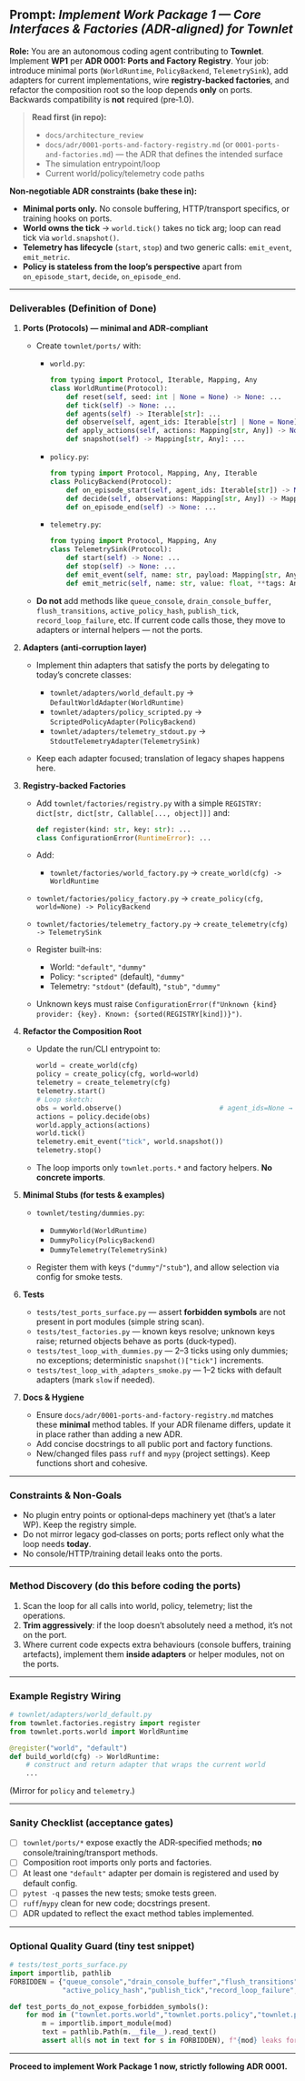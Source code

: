 ## Prompt: *Implement Work Package 1 — Core Interfaces & Factories (ADR‑aligned) for Townlet*

**Role:** You are an autonomous coding agent contributing to **Townlet**. Implement **WP1** per **ADR 0001: Ports and Factory Registry**. Your job: introduce minimal ports (`WorldRuntime`, `PolicyBackend`, `TelemetrySink`), add adapters for current implementations, wire **registry‑backed factories**, and refactor the composition root so the loop depends **only** on ports. Backwards compatibility is **not** required (pre‑1.0).

> **Read first (in repo):**
>
> * `docs/architecture_review`
> * `docs/adr/0001-ports-and-factory-registry.md` (or `0001-ports-and-factories.md`) — the ADR that defines the intended surface
> * The simulation entrypoint/loop
> * Current world/policy/telemetry code paths

**Non‑negotiable ADR constraints (bake these in):**

* **Minimal ports only.** No console buffering, HTTP/transport specifics, or training hooks on ports.
* **World owns the tick** → `world.tick()` takes no tick arg; loop can read tick via `world.snapshot()`.
* **Telemetry has lifecycle** (`start`, `stop`) and two generic calls: `emit_event`, `emit_metric`.
* **Policy is stateless from the loop’s perspective** apart from `on_episode_start`, `decide`, `on_episode_end`.

---

### Deliverables (Definition of Done)

1. **Ports (Protocols) — minimal and ADR‑compliant**

   * Create `townlet/ports/` with:

     * `world.py`:

       ```python
       from typing import Protocol, Iterable, Mapping, Any
       class WorldRuntime(Protocol):
           def reset(self, seed: int | None = None) -> None: ...
           def tick(self) -> None: ...
           def agents(self) -> Iterable[str]: ...
           def observe(self, agent_ids: Iterable[str] | None = None) -> Mapping[str, Any]: ...
           def apply_actions(self, actions: Mapping[str, Any]) -> None: ...
           def snapshot(self) -> Mapping[str, Any]: ...
       ```

     * `policy.py`:

       ```python
       from typing import Protocol, Mapping, Any, Iterable
       class PolicyBackend(Protocol):
           def on_episode_start(self, agent_ids: Iterable[str]) -> None: ...
           def decide(self, observations: Mapping[str, Any]) -> Mapping[str, Any]: ...
           def on_episode_end(self) -> None: ...
       ```

     * `telemetry.py`:

       ```python
       from typing import Protocol, Mapping, Any
       class TelemetrySink(Protocol):
           def start(self) -> None: ...
           def stop(self) -> None: ...
           def emit_event(self, name: str, payload: Mapping[str, Any] | None = None) -> None: ...
           def emit_metric(self, name: str, value: float, **tags: Any) -> None: ...
       ```

   * **Do not** add methods like `queue_console`, `drain_console_buffer`, `flush_transitions`, `active_policy_hash`, `publish_tick`, `record_loop_failure`, etc. If current code calls those, they move to adapters or internal helpers — not the ports.

2. **Adapters (anti‑corruption layer)**

   * Implement thin adapters that satisfy the ports by delegating to today’s concrete classes:

     * `townlet/adapters/world_default.py` → `DefaultWorldAdapter(WorldRuntime)`
     * `townlet/adapters/policy_scripted.py` → `ScriptedPolicyAdapter(PolicyBackend)`
     * `townlet/adapters/telemetry_stdout.py` → `StdoutTelemetryAdapter(TelemetrySink)`
   * Keep each adapter focused; translation of legacy shapes happens here.

3. **Registry‑backed Factories**

   * Add `townlet/factories/registry.py` with a simple `REGISTRY: dict[str, dict[str, Callable[..., object]]]` and:

     ```python
     def register(kind: str, key: str): ...
     class ConfigurationError(RuntimeError): ...
     ```

   * Add:

     * `townlet/factories/world_factory.py` → `create_world(cfg) -> WorldRuntime`
    * `townlet/factories/policy_factory.py` → `create_policy(cfg, world=None) -> PolicyBackend`
     * `townlet/factories/telemetry_factory.py` → `create_telemetry(cfg) -> TelemetrySink`
   * Register built‑ins:

     * World: `"default"`, `"dummy"`
     * Policy: `"scripted"` (default), `"dummy"`
     * Telemetry: `"stdout"` (default), `"stub"`, `"dummy"`
   * Unknown keys must raise `ConfigurationError(f"Unknown {kind} provider: {key}. Known: {sorted(REGISTRY[kind])}")`.

4. **Refactor the Composition Root**

   * Update the run/CLI entrypoint to:

     ```python
     world = create_world(cfg)
     policy = create_policy(cfg, world=world)
     telemetry = create_telemetry(cfg)
     telemetry.start()
     # Loop sketch:
     obs = world.observe()                        # agent_ids=None → all
     actions = policy.decide(obs)
     world.apply_actions(actions)
     world.tick()
     telemetry.emit_event("tick", world.snapshot())
     telemetry.stop()
     ```

   * The loop imports only `townlet.ports.*` and factory helpers. **No concrete imports**.

5. **Minimal Stubs (for tests & examples)**

   * `townlet/testing/dummies.py`:

     * `DummyWorld(WorldRuntime)`
     * `DummyPolicy(PolicyBackend)`
     * `DummyTelemetry(TelemetrySink)`
   * Register them with keys (`"dummy"`/`"stub"`), and allow selection via config for smoke tests.

6. **Tests**

   * `tests/test_ports_surface.py` — assert **forbidden symbols** are not present in port modules (simple string scan).
   * `tests/test_factories.py` — known keys resolve; unknown keys raise; returned objects behave as ports (duck‑typed).
   * `tests/test_loop_with_dummies.py` — 2–3 ticks using only dummies; no exceptions; deterministic `snapshot()["tick"]` increments.
   * `tests/test_loop_with_adapters_smoke.py` — 1–2 ticks with default adapters (mark `slow` if needed).

7. **Docs & Hygiene**

   * Ensure `docs/adr/0001-ports-and-factory-registry.md` matches these **minimal** method tables. If your ADR filename differs, update it in place rather than adding a new ADR.
   * Add concise docstrings to all public port and factory functions.
   * New/changed files pass `ruff` and `mypy` (project settings). Keep functions short and cohesive.

---

### Constraints & Non‑Goals

* No plugin entry points or optional‑deps machinery yet (that’s a later WP). Keep the registry simple.
* Do not mirror legacy god‑classes on ports; ports reflect only what the loop needs **today**.
* No console/HTTP/training detail leaks onto the ports.

---

### Method Discovery (do this before coding the ports)

1. Scan the loop for all calls into world, policy, telemetry; list the operations.
2. **Trim aggressively**: if the loop doesn’t absolutely need a method, it’s not on the port.
3. Where current code expects extra behaviours (console buffers, training artefacts), implement them **inside adapters** or helper modules, not on the ports.

---

### Example Registry Wiring

```python
# townlet/adapters/world_default.py
from townlet.factories.registry import register
from townlet.ports.world import WorldRuntime

@register("world", "default")
def build_world(cfg) -> WorldRuntime:
    # construct and return adapter that wraps the current world
    ...
```

(Mirror for `policy` and `telemetry`.)

---

### Sanity Checklist (acceptance gates)

* [ ] `townlet/ports/*` expose exactly the ADR‑specified methods; **no** console/training/transport methods.
* [ ] Composition root imports only ports and factories.
* [ ] At least one `"default"` adapter per domain is registered and used by default config.
* [ ] `pytest -q` passes the new tests; smoke tests green.
* [ ] `ruff`/`mypy` clean for new code; docstrings present.
* [ ] ADR updated to reflect the exact method tables implemented.

---

### Optional Quality Guard (tiny test snippet)

```python
# tests/test_ports_surface.py
import importlib, pathlib
FORBIDDEN = {"queue_console","drain_console_buffer","flush_transitions",
             "active_policy_hash","publish_tick","record_loop_failure","close"}

def test_ports_do_not_expose_forbidden_symbols():
    for mod in ("townlet.ports.world","townlet.ports.policy","townlet.ports.telemetry"):
        m = importlib.import_module(mod)
        text = pathlib.Path(m.__file__).read_text()
        assert all(s not in text for s in FORBIDDEN), f"{mod} leaks forbidden API"
```

---

**Proceed to implement Work Package 1 now, strictly following ADR 0001.**
